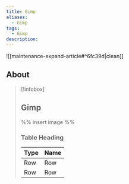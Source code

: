 ```yaml
---
title: Gimp
aliases:
  - Gimp
tags:
  - Gimp
description:
---
```


![[maintenance-expand-article#^6fc39d|clean]]

## About

> [!infobox]
> 
> ## Gimp
> 
> %% insert image %%
> 
> ### Table Heading
> 
> | Type | Name |
> | --- | --- |
> | Row | Row |
> | Row | Row |